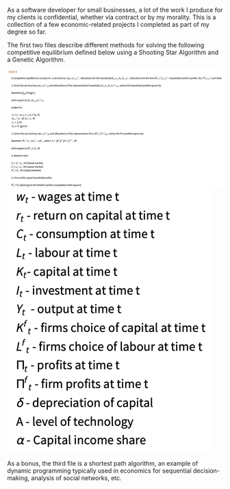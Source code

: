As a software developer for small businesses, a lot of the work I produce for my clients is confidential, whether via contract or by my morality. This is a collection of a few economic-related projects I completed as part of my degree so far. 

The first two files describe different methods for solving the following competitive equilibrium defined below using a Shooting Star Algorithm and a Genetic Algorithm. 

![Competitive Equilibrium](Competitive%20Equilibrium.png)
![Key](Key.png)


As a bonus, the third file is a shortest path algorithm, an example of dynamic programming typically used in economics for sequential decision-making, analysis of social networks, etc.


